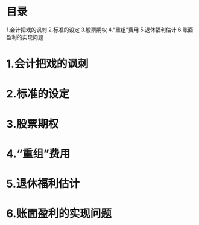 # 目录
1.会计把戏的讽刺
2.标准的设定
3.股票期权
4.“重组”费用
5.退休福利估计
6.账面盈利的实现问题

# 1.会计把戏的讽刺
# 2.标准的设定
# 3.股票期权
# 4.“重组”费用
# 5.退休福利估计
# 6.账面盈利的实现问题
